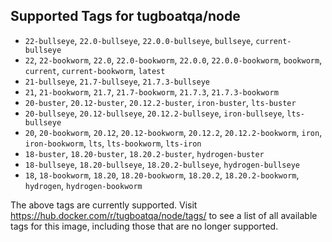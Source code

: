 ## Supported Tags for tugboatqa/node

* `22-bullseye`, `22.0-bullseye`, `22.0.0-bullseye`, `bullseye`, `current-bullseye`
* `22`, `22-bookworm`, `22.0`, `22.0-bookworm`, `22.0.0`, `22.0.0-bookworm`, `bookworm`, `current`, `current-bookworm`, `latest`
* `21-bullseye`, `21.7-bullseye`, `21.7.3-bullseye`
* `21`, `21-bookworm`, `21.7`, `21.7-bookworm`, `21.7.3`, `21.7.3-bookworm`
* `20-buster`, `20.12-buster`, `20.12.2-buster`, `iron-buster`, `lts-buster`
* `20-bullseye`, `20.12-bullseye`, `20.12.2-bullseye`, `iron-bullseye`, `lts-bullseye`
* `20`, `20-bookworm`, `20.12`, `20.12-bookworm`, `20.12.2`, `20.12.2-bookworm`, `iron`, `iron-bookworm`, `lts`, `lts-bookworm`, `lts-iron`
* `18-buster`, `18.20-buster`, `18.20.2-buster`, `hydrogen-buster`
* `18-bullseye`, `18.20-bullseye`, `18.20.2-bullseye`, `hydrogen-bullseye`
* `18`, `18-bookworm`, `18.20`, `18.20-bookworm`, `18.20.2`, `18.20.2-bookworm`, `hydrogen`, `hydrogen-bookworm`

The above tags are currently supported. Visit https://hub.docker.com/r/tugboatqa/node/tags/ to see a list of all available tags for this image, including those that are no longer supported.
